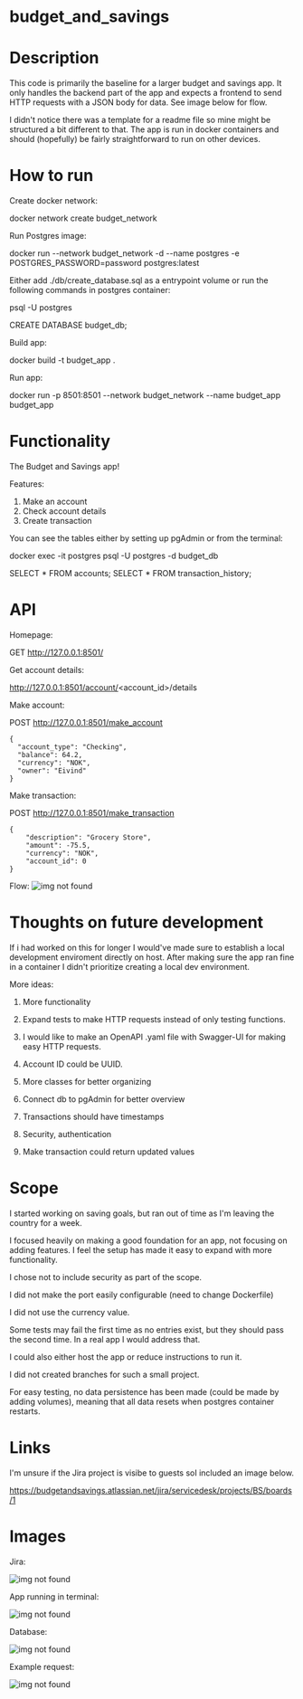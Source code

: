 # budget_and_savings

# Description
This code is primarily the baseline for a larger budget and savings app. It only handles the backend part of the app and expects a frontend to send HTTP requests with a JSON body for data. See image below for flow.

I didn't notice there was a template for a readme file so mine might be structured a bit different to that. The app is run in docker containers and should (hopefully) be fairly straightforward to run on other devices.

# How to run
Create docker network:

docker network create budget_network

Run Postgres image:

docker run --network budget_network -d --name postgres -e POSTGRES_PASSWORD=password postgres:latest

Either add ./db/create_database.sql as a entrypoint volume or run the following commands in postgres container:

psql -U postgres

CREATE DATABASE budget_db;

Build app:

docker build -t budget_app .

Run app:

docker run -p 8501:8501 --network budget_network --name budget_app budget_app

# Functionality
The Budget and Savings app!

Features:

1. Make an account
2. Check account details
3. Create transaction

You can see the tables either by setting up pgAdmin or from the terminal:

docker exec -it postgres psql -U postgres -d budget_db

SELECT * FROM accounts;
SELECT * FROM transaction_history;

# API

Homepage:

GET http://127.0.0.1:8501/

Get account details:

http://127.0.0.1:8501/account/<account_id>/details

Make account:

POST http://127.0.0.1:8501/make_account

    {
      "account_type": "Checking",
      "balance": 64.2,
      "currency": "NOK",
      "owner": "Eivind"
    }


Make transaction:

POST http://127.0.0.1:8501/make_transaction

    {
        "description": "Grocery Store",
        "amount": -75.5,
        "currency": "NOK",
        "account_id": 0
    }


Flow:
![img not found](./images/diagram_budget_and_savings.png)


# Thoughts on future development
If i had worked on this for longer I would've made sure to establish a local development enviroment directly on host. After making sure the app ran fine in a container I didn't prioritize creating a local dev environment.

More ideas:

1. More functionality

2. Expand tests to make HTTP requests instead of only testing functions.

3. I would like to make an OpenAPI .yaml file with Swagger-UI for making easy HTTP requests.

4. Account ID could be UUID.

5. More classes for better organizing

6. Connect db to pgAdmin for better overview

7. Transactions should have timestamps

8. Security, authentication

9. Make transaction could return updated values

# Scope
I started working on saving goals, but ran out of time as I'm leaving the country for a week.

I focused heavily on making a good foundation for an app, not focusing on adding features. I feel the setup has made it easy to expand with more functionality.

I chose not to include security as part of the scope.

I did not make the port easily configurable (need to change Dockerfile)

I did not use the currency value.

Some tests may fail the first time as no entries exist, but they should pass the second time. In a real app I would address that.

I could also either host the app or reduce instructions to run it.

I did not created branches for such a small project.

For easy testing, no data persistence has been made (could be made by adding volumes), meaning that all data resets when postgres container restarts.

# Links

I'm unsure if the Jira project is visibe to guests soI included an image below.

https://budgetandsavings.atlassian.net/jira/servicedesk/projects/BS/boards/1

# Images 

Jira:

![img not found](./images/jira_budget_app.png)

App running in terminal:

![img not found](./images/app_when_running.png)

Database:

![img not found](./images/postgres_db.png)

Example request:

![img not found](./images/example_request.png)